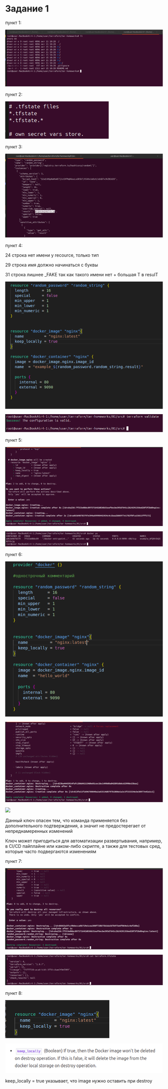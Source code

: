 # Задание 1
пункт 1:

![](https://github.com/DaddyMorlan/ter-homework-01/blob/main/terraform-1/check%203.png)

пункт 2:

![](https://github.com/DaddyMorlan/ter-homework-01/blob/main/terraform-1/1.2.png)

пункт 3:

![](https://github.com/DaddyMorlan/ter-homework-01/blob/main/terraform-1/1.3.png)

пункт 4:

24 строка нет имени у recource, только тип

29 строка имя должно начинаться с буквы

31 строка лишнее _FAKE так как такого имени нет + большая T в resulT

![](https://github.com/DaddyMorlan/ter-homework-01/blob/main/terraform-1/1.4%20code.png)

![](https://github.com/DaddyMorlan/ter-homework-01/blob/main/terraform-1/1.4%20validate.png)

пункт 5:

![](https://github.com/DaddyMorlan/ter-homework-01/blob/main/terraform-1/1.5%20apply.png)

![](https://github.com/DaddyMorlan/ter-homework-01/blob/main/terraform-1/1.5%20ps.png)

пункт 6:

![](https://github.com/DaddyMorlan/ter-homework-01/blob/main/terraform-1/6%20code.png)

![](https://github.com/DaddyMorlan/ter-homework-01/blob/main/terraform-1/6%20approve.png)

![]([https://github.com/DaddyMorlan/ter-homework-01/blob/main/terraform-1/1.6%20ps.png](https://github.com/DaddyMorlan/ter-homework-01/blob/main/terraform-1/6%20ps.png))

Данный ключ опасен тем, что команда применяется без дополнительного подтверждения, а значит не предостерегает от непреднамеренных изменений

Ключ может пригодиться для автоматизации развертывания, например, в CI/CD пайплайне или каком-либо скрипте, а также для тестовых сред, которые часто подвергаются изменениям

пункт 7:

![](https://github.com/DaddyMorlan/ter-homework-01/blob/main/terraform-1/1.7%20destroy.png)

![](https://github.com/DaddyMorlan/ter-homework-01/blob/main/terraform-1/1.7%20tfstate.png)

пункт 8:

![](https://github.com/DaddyMorlan/ter-homework-01/blob/main/terraform-1/1.8%20code.png)

![](https://github.com/DaddyMorlan/ter-homework-01/blob/main/terraform-1/1.8%20docs.png)

keep_locally = true указывает, что image нужно оставить при destroy
